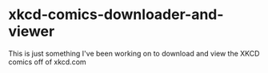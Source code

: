 xkcd-comics-downloader-and-viewer
=================================

This is just something I've been working on to download and view the XKCD comics off of xkcd.com
